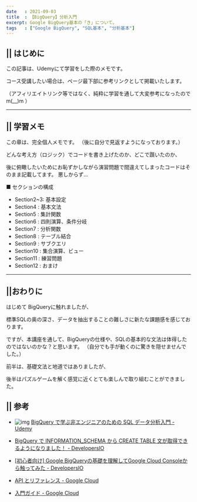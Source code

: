 ```yaml
---
date   : 2021-09-03
title  : 【BigQuery】分析入門
excerpt: Google BigQuery基本の「き」について。
tags   : ["Google BigQuery", "SQL基本", "分析基本"]
---
```


## || はじめに
この記事は、Udemyにて学習をした際のメモです。

コース受講したい場合は、ページ最下部に参考リンクとして掲載いたします。

（アフィリエイトリンク等ではなく、純粋に学習を通して大変参考になったのでm(__)m ）

---
## || 学習メモ
この章は、完全個人メモです。
（後に自分で見返すようになっております。）

どんな考え方（ロジック）でコードを書き上げたのか、どこで躓いたのか、

後に俯瞰したいためにお恥ずかしながら演習問題で間違えてしまったコードはそのまま記載してます。
悪しからず...

■ セクションの構成
* Section2~3: 基本設定
* Section4  : 基本文法
* Section5  : 集計関数
* Section6  : 四則演算、条件分岐
* Section7  : 分析関数
* Section8  : テーブル結合
* Section9  : サブクエリ
* Section10 : 集合演算、ビュー
* Section11 : 練習問題
* Section12 : おまけ

---
## ||おわりに
はじめて BigQueryに触れましたが、

標準SQLの奥の深さ、データを抽出することの難しさに新たな課題感を感じております。

ですが、本講座を通して、BigQueryの仕様や、SQLの基本的な文法は体得したのではないのかな？と思います。
（自分でも手が動くのに驚きを隠せませんでした。）

前半は、基礎文法と地道ではありましたが、

後半はパズルゲームを解く感覚に近くとても楽しんで取り組むことができました。



## || 参考

* ![img](https://img-c.udemycdn.com/course/240x135/2394060_adbb_4.jpg)
[BigQuery で学ぶ非エンジニアのための SQL データ分析入門 - Udemy ](https://www.udemy.com/share/102kOc3@Jm55eXaV2GdLXwnNAoEOPHhXUleiQK0EG6JQboecG715rn2_tpL6jBbg8kL1nsqw/)

* [BigQuery で INFORMATION_SCHEMA から CREATE TABLE 文が取得できるようになりました！ - DevelopersIO](https://dev.classmethod.jp/articles/bigquery-information-schema-get-create-table-ddl/)

* [[初心者向け] Google BigQueryの基礎を理解してGoogle Cloud Consoleから触ってみた - DevelopersIO](https://dev.classmethod.jp/articles/google-bigquery-debut/)

* [API とリファレンス - Google Cloud](https://cloud.google.com/bigquery/docs/reference?hl=ja)

* [入門ガイド - Google Cloud](https://cloud.google.com/bigquery/docs/how-to)
